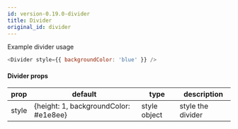 ```yaml
---
id: version-0.19.0-divider
title: Divider
original_id: divider
---
```


Example divider usage
```js
<Divider style={{ backgroundColor: 'blue' }} />
```

#### Divider props

| prop | default | type | description |
| ---- | ---- | ----| ---- |
| style | {height: 1, backgroundColor: #e1e8ee} | style object | style the divider |     
